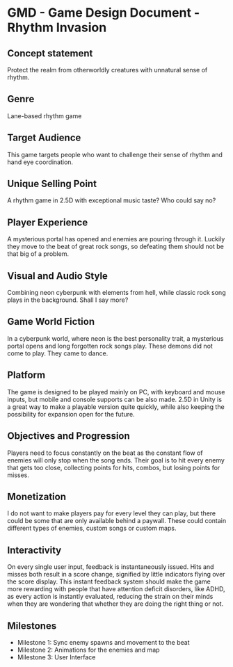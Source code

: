 # GMD - Game Design Document - Rhythm Invasion

## Concept statement
  Protect the realm from otherworldly creatures with unnatural sense of rhythm.
## Genre
  Lane-based rhythm game
## Target Audience
  This game targets people who want to challenge their sense of rhythm and hand eye coordination.
## Unique Selling Point
  A rhythm game in 2.5D with exceptional music taste? Who could say no?
## Player Experience
  A mysterious portal has opened and enemies are pouring through it. Luckily they move to the beat of great rock songs, so defeating them should not be that big of a problem. 
## Visual and Audio Style
  Combining neon cyberpunk with elements from hell, while classic rock song plays in the background. Shall I say more?
## Game World Fiction
  In a cyberpunk world, where neon is the best personality trait, a mysterious portal opens and long forgotten rock songs play. These demons did not come to play. They came to dance.
## Platform
  The game is designed to be played mainly on PC, with keyboard and mouse inputs, but mobile and console supports can be also made. 2.5D in Unity is a great way to make a playable version quite quickly, while also keeping the possibility for expansion open for the future.
## Objectives and Progression
  Players need to focus constantly on the beat as the constant flow of enemies will only stop when the song ends. Their goal is to hit every enemy that gets too close, collecting points for hits, combos, but losing points for misses. 
## Monetization
  I do not want to make players pay for every level they can play, but there could be some that are only available behind a paywall. These could contain different types of enemies, custom songs or custom maps.
## Interactivity
  On every single user input, feedback is instantaneously issued. Hits and misses both result in a score change, signified by little indicators flying over the score display. This instant feedback system should make the game more rewarding with people that have attention deficit disorders, like ADHD, as every action is instantly evaluated, reducing the strain on their minds when they are wondering that whether they are doing the right thing or not. 
## Milestones
  * Milestone 1: Sync enemy spawns and movement to the beat
  * Milestone 2: Animations for the enemies and map
  * Milestone 3: User Interface
